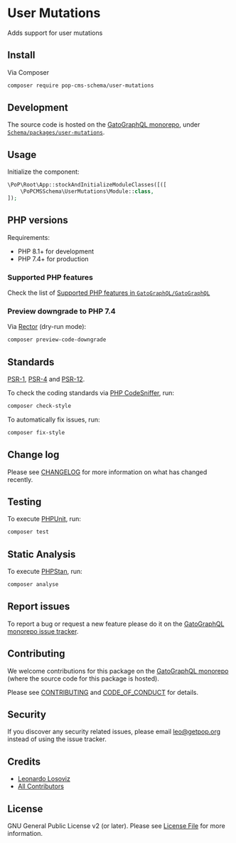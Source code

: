 # User Mutations

<!--
[![Build Status][ico-travis]][link-travis]
[![Quality Score][ico-code-quality]][link-code-quality]
[![Software License][ico-license]](LICENSE.md)
[![Latest Version on Packagist][ico-version]][link-packagist]
[![Coverage Status][ico-scrutinizer]][link-scrutinizer]
[![Total Downloads][ico-downloads]][link-downloads]
-->

Adds support for user mutations

## Install

Via Composer

``` bash
composer require pop-cms-schema/user-mutations
```

## Development

The source code is hosted on the [GatoGraphQL monorepo](https://github.com/GatoGraphQL/GatoGraphQL), under [`Schema/packages/user-mutations`](https://github.com/GatoGraphQL/GatoGraphQL/tree/master/layers/Schema/packages/user-mutations).

## Usage

Initialize the component:

``` php
\PoP\Root\App::stockAndInitializeModuleClasses([([
    \PoPCMSSchema\UserMutations\Module::class,
]);
```

## PHP versions

Requirements:

- PHP 8.1+ for development
- PHP 7.4+ for production

### Supported PHP features

Check the list of [Supported PHP features in `GatoGraphQL/GatoGraphQL`](https://github.com/GatoGraphQL/GatoGraphQL/blob/master/docs/supported-php-features.md)

### Preview downgrade to PHP 7.4

Via [Rector](https://github.com/rectorphp/rector) (dry-run mode):

```bash
composer preview-code-downgrade
```

## Standards

[PSR-1](https://www.php-fig.org/psr/psr-1), [PSR-4](https://www.php-fig.org/psr/psr-4) and [PSR-12](https://www.php-fig.org/psr/psr-12).

To check the coding standards via [PHP CodeSniffer](https://github.com/squizlabs/PHP_CodeSniffer), run:

``` bash
composer check-style
```

To automatically fix issues, run:

``` bash
composer fix-style
```

## Change log

Please see [CHANGELOG](CHANGELOG.md) for more information on what has changed recently.

## Testing

To execute [PHPUnit](https://phpunit.de/), run:

``` bash
composer test
```

## Static Analysis

To execute [PHPStan](https://github.com/phpstan/phpstan), run:

``` bash
composer analyse
```

## Report issues

To report a bug or request a new feature please do it on the [GatoGraphQL monorepo issue tracker](https://github.com/GatoGraphQL/GatoGraphQL/issues).

## Contributing

We welcome contributions for this package on the [GatoGraphQL monorepo](https://github.com/GatoGraphQL/GatoGraphQL) (where the source code for this package is hosted).

Please see [CONTRIBUTING](CONTRIBUTING.md) and [CODE_OF_CONDUCT](CODE_OF_CONDUCT.md) for details.

## Security

If you discover any security related issues, please email leo@getpop.org instead of using the issue tracker.

## Credits

- [Leonardo Losoviz][link-author]
- [All Contributors][link-contributors]

## License

GNU General Public License v2 (or later). Please see [License File](LICENSE.md) for more information.

[ico-version]: https://img.shields.io/packagist/v/pop-cms-schema/user-mutations.svg?style=flat-square
[ico-license]: https://img.shields.io/badge/license-GPLv2-brightgreen.svg?style=flat-square
[ico-travis]: https://img.shields.io/travis/pop-cms-schema/user-mutations/master.svg?style=flat-square
[ico-scrutinizer]: https://img.shields.io/scrutinizer/coverage/g/pop-cms-schema/user-mutations.svg?style=flat-square
[ico-code-quality]: https://img.shields.io/scrutinizer/g/pop-cms-schema/user-mutations.svg?style=flat-square
[ico-downloads]: https://img.shields.io/packagist/dt/pop-cms-schema/user-mutations.svg?style=flat-square

[link-packagist]: https://packagist.org/packages/pop-cms-schema/user-mutations
[link-travis]: https://travis-ci.org/pop-cms-schema/user-mutations
[link-scrutinizer]: https://scrutinizer-ci.com/g/pop-cms-schema/user-mutations/code-structure
[link-code-quality]: https://scrutinizer-ci.com/g/pop-cms-schema/user-mutations
[link-downloads]: https://packagist.org/packages/pop-cms-schema/user-mutations
[link-author]: https://github.com/leoloso
[link-contributors]: ../../../../../../contributors
